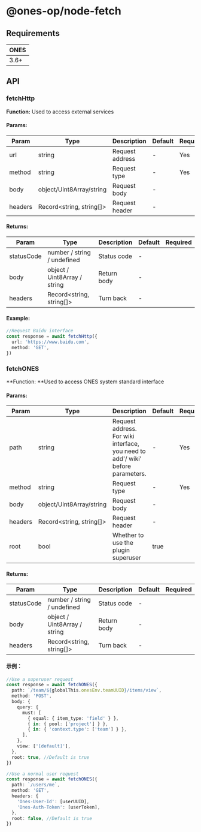 # @ones-op/node-fetch

## Requirements

| **ONES** |
| -------- |
| 3.6+     |

## API

### fetchHttp

**Function:** Used to access external services

#### Params:

| **Param** | **Type**                 | Description     | **Default** | **Required** |
| --------- | ------------------------ | --------------- | ----------- | ------------ |
| url       | string                   | Request address | -           | Yes          |
| method    | string                   | Request type    | -           | Yes          |
| body      | object/Uint8Array/string | Request body    | -           |              |
| headers   | Record<string, string[]> | Request header  | -           |              |

#### Returns:

| **Param**  | **Type**                     | Description | **Default** | **Required** |
| ---------- | ---------------------------- | ----------- | ----------- | ------------ |
| statusCode | number / string / undefined  | Status code | -           |              |
| body       | object / Uint8Array / string | Return body | -           |              |
| headers    | Record<string, string[]>     | Turn back   | -           |              |

#### Example:

```typescript
//Request Baidu interface
const response = await fetchHttp({
  url: 'https://www.baidu.com',
  method: 'GET',
})
```

### fetchONES

**Function: **Used to access ONES system standard interface

#### Params:

| **Param** | **Type**                 | Description                                                                     | **Default** | **Required** |
| --------- | ------------------------ | ------------------------------------------------------------------------------- | ----------- | ------------ |
| path      | string                   | Request address. For wiki interface, you need to add'/ wiki' before parameters. | -           | Yes          |
| method    | string                   | Request type                                                                    | -           | Yes          |
| body      | object/Uint8Array/string | Request body                                                                    | -           |              |
| headers   | Record<string, string[]> | Request header                                                                  | -           |              |
| root      | bool                     | Whether to use the plugin superuser                                             | true        |              |

#### Returns:

| **Param**  | **Type**                     | Description | **Default** | **Required** |
| ---------- | ---------------------------- | ----------- | ----------- | ------------ |
| statusCode | number / string / undefined  | Status code | -           |              |
| body       | object / Uint8Array / string | Return body | -           |              |
| headers    | Record<string, string[]>     | Turn back   | -           |              |

#### 示例：

```typescript
//Use a superuser request
const response = await fetchONES({
  path: `/team/${globalThis.onesEnv.teamUUID}/items/view`,
  method: 'POST',
  body: {
    query: {
      must: [
        { equal: { item_type: 'field' } },
        { in: { pool: ['project'] } },
        { in: { 'context.type': ['team'] } },
      ],
    },
    view: ['[default]'],
  },
  root: true, //Default is true
})

//Use a normal user request
const response = await fetchONES({
  path: `/users/me`,
  method: 'GET',
  headers: {
    'Ones-User-Id': [userUUID],
    'Ones-Auth-Token': [userToken],
  },
  root: false, //Default is true
})
```
